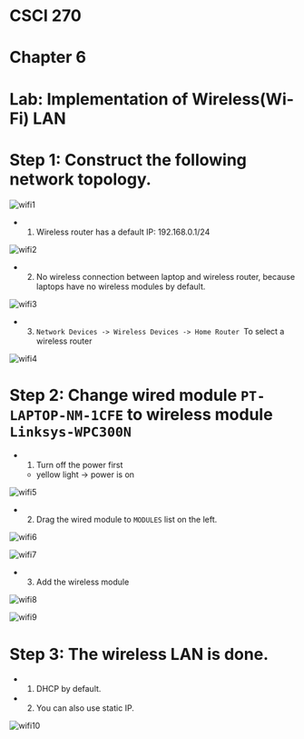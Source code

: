 # CSCI 270
# Chapter 6
# Lab: Implementation of Wireless(Wi-Fi) LAN

# Step 1: Construct the following network topology.

![wifi1](../Resources/Lab-wifi1.png)

+ 1. Wireless router has a default IP: 192.168.0.1/24

![wifi2](../Resources/Lab-wifi2.png)

+ 2. No wireless connection between laptop and wireless router, because laptops have no wireless modules by default.

![wifi3](../Resources/Lab-wifi3.png)

+ 3. `Network Devices -> Wireless Devices -> Home Router `To select a wireless router

![wifi4](../Resources/Lab-wifi4.png)

# Step 2: Change wired module `PT-LAPTOP-NM-1CFE` to wireless module `Linksys-WPC300N`
+ 1. Turn off the power first
  - yellow light -> power is on 

![wifi5](../Resources/Lab-wifi5.png)

+ 2. Drag the wired module to `MODULES` list on the left. 

![wifi6](../Resources/Lab-wifi6.png)

![wifi7](../Resources/Lab-wifi7.png)

+ 3. Add the wireless module

![wifi8](../Resources/Lab-wifi8.png)

![wifi9](../Resources/Lab-wifi9.png)

# Step 3: The wireless LAN is done.
+ 1. DHCP by default.
+ 2. You can also use static IP.

![wifi10](../Resources/Lab-wifi10.png)
